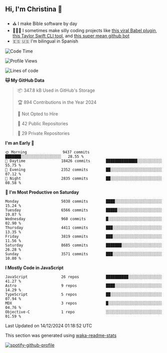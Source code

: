 ## Hi, I'm Christina 👋

- ⛪️ I make Bible software by day
- 👩🏼‍💻 I sometimes make silly coding projects like [this viral Babel plugin](https://www.instagram.com/reel/Cxvwz76vBus/), [this Taylor Swift CLI tool](https://github.com/christina-de-martinez/swift-commits), and [this super mean github bot](https://github.com/christina-de-martinez/roast-my-code)
- 🇪🇸 🇺🇸 I'm bilingual in Spanish

<!--START_SECTION:waka-->
![Code Time](http://img.shields.io/badge/Code%20Time-39%20hrs%2054%20mins-blue)

![Profile Views](http://img.shields.io/badge/Profile%20Views-0-blue)

![Lines of code](https://img.shields.io/badge/From%20Hello%20World%20I%27ve%20Written-21.7%20million%20lines%20of%20code-blue)

**🐱 My GitHub Data** 

> 📦 347.8 kB Used in GitHub's Storage 
 > 
> 🏆 894 Contributions in the Year 2024
 > 
> 🚫 Not Opted to Hire
 > 
> 📜 42 Public Repositories 
 > 
> 🔑 29 Private Repositories 
 > 
**I'm an Early 🐤** 

```text
🌞 Morning                9437 commits        ███████░░░░░░░░░░░░░░░░░░   28.55 % 
🌆 Daytime                18426 commits       ██████████████░░░░░░░░░░░   55.75 % 
🌃 Evening                2352 commits        ██░░░░░░░░░░░░░░░░░░░░░░░   07.12 % 
🌙 Night                  2835 commits        ██░░░░░░░░░░░░░░░░░░░░░░░   08.58 % 
```
📅 **I'm Most Productive on Saturday** 

```text
Monday                   5038 commits        ████░░░░░░░░░░░░░░░░░░░░░   15.24 % 
Tuesday                  6566 commits        █████░░░░░░░░░░░░░░░░░░░░   19.87 % 
Wednesday                960 commits         █░░░░░░░░░░░░░░░░░░░░░░░░   02.90 % 
Thursday                 4411 commits        ███░░░░░░░░░░░░░░░░░░░░░░   13.35 % 
Friday                   3819 commits        ███░░░░░░░░░░░░░░░░░░░░░░   11.56 % 
Saturday                 8685 commits        ███████░░░░░░░░░░░░░░░░░░   26.28 % 
Sunday                   3571 commits        ███░░░░░░░░░░░░░░░░░░░░░░   10.80 % 
```


**I Mostly Code in JavaScript** 

```text
JavaScript               26 repos            ██████████░░░░░░░░░░░░░░░   41.27 % 
Astro                    9 repos             ████░░░░░░░░░░░░░░░░░░░░░   14.29 % 
TypeScript               5 repos             ██░░░░░░░░░░░░░░░░░░░░░░░   07.94 % 
MDX                      3 repos             █░░░░░░░░░░░░░░░░░░░░░░░░   04.76 % 
Objective-C              1 repo              ░░░░░░░░░░░░░░░░░░░░░░░░░   01.59 % 
```




 Last Updated on 14/12/2024 01:18:52 UTC
<!--END_SECTION:waka-->

This section was generated using [waka-readme-stats](https://github.com/anmol098/waka-readme-stats)

[![spotify-github-profile](https://spotify-github-profile.kittinanx.com/api/view?uid=1228436873&cover_image=true&theme=default&show_offline=false&background_color=121212&interchange=false&bar_color=53b14f&bar_color_cover=false)](https://spotify-github-profile.kittinanx.com/api/view?uid=1228436873&redirect=true)